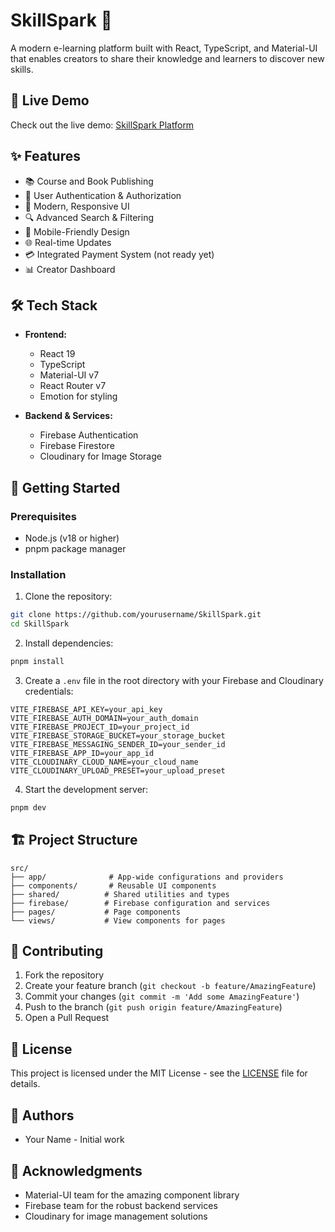 # SkillSpark 🚀

A modern e-learning platform built with React, TypeScript, and Material-UI that enables creators to share their knowledge and learners to discover new skills.

## 🌟 Live Demo

Check out the live demo: [SkillSpark Platform](https://skill-spark-p7n6n3ms3-oleksandrs-projects-81a72a05.vercel.app/overview)

## ✨ Features

- 📚 Course and Book Publishing
- 👥 User Authentication & Authorization
- 🎨 Modern, Responsive UI
- 🔍 Advanced Search & Filtering
- 📱 Mobile-Friendly Design
- 🌐 Real-time Updates
- 💳 Integrated Payment System (not ready yet)
- 📊 Creator Dashboard

## 🛠️ Tech Stack

- **Frontend:**

  - React 19
  - TypeScript
  - Material-UI v7
  - React Router v7
  - Emotion for styling

- **Backend & Services:**
  - Firebase Authentication
  - Firebase Firestore
  - Cloudinary for Image Storage

## 🚀 Getting Started

### Prerequisites

- Node.js (v18 or higher)
- pnpm package manager

### Installation

1. Clone the repository:

```bash
git clone https://github.com/yourusername/SkillSpark.git
cd SkillSpark
```

2. Install dependencies:

```bash
pnpm install
```

3. Create a `.env` file in the root directory with your Firebase and Cloudinary credentials:

```env
VITE_FIREBASE_API_KEY=your_api_key
VITE_FIREBASE_AUTH_DOMAIN=your_auth_domain
VITE_FIREBASE_PROJECT_ID=your_project_id
VITE_FIREBASE_STORAGE_BUCKET=your_storage_bucket
VITE_FIREBASE_MESSAGING_SENDER_ID=your_sender_id
VITE_FIREBASE_APP_ID=your_app_id
VITE_CLOUDINARY_CLOUD_NAME=your_cloud_name
VITE_CLOUDINARY_UPLOAD_PRESET=your_upload_preset
```

4. Start the development server:

```bash
pnpm dev
```

## 🏗️ Project Structure

```
src/
├── app/              # App-wide configurations and providers
├── components/       # Reusable UI components
├── shared/          # Shared utilities and types
├── firebase/        # Firebase configuration and services
├── pages/           # Page components
└── views/           # View components for pages
```

## 📝 Contributing

1. Fork the repository
2. Create your feature branch (`git checkout -b feature/AmazingFeature`)
3. Commit your changes (`git commit -m 'Add some AmazingFeature'`)
4. Push to the branch (`git push origin feature/AmazingFeature`)
5. Open a Pull Request

## 📄 License

This project is licensed under the MIT License - see the [LICENSE](LICENSE) file for details.

## 👥 Authors

- Your Name - Initial work

## 🙏 Acknowledgments

- Material-UI team for the amazing component library
- Firebase team for the robust backend services
- Cloudinary for image management solutions
